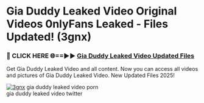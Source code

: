 # Gia Duddy Leaked Video Original Videos 0nlyFans Leaked - Files Updated! (3gnx)

<h3>🔴 CLICK HERE 🌐==►► <a href="https://tinyurl.com/ms9xzufz" rel="nofollow">Gia Duddy Leaked Video Updated Files</a></h3>

Get Gia Duddy Leaked Video and all content. Now you can access all videos and pictures of Gia Duddy Leaked Video. New Updated Files 2025!

[![3gnx](https://i.imgur.com/NaUBvic.gif)](https://tinyurl.com/ms9xzufz)
gia duddy leaked video porn<br>
gia duddy leaked video twitter